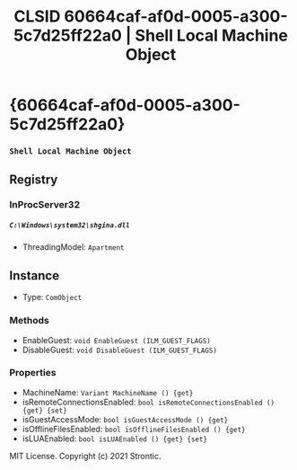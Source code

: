 ﻿---
title: "CLSID 60664caf-af0d-0005-a300-5c7d25ff22a0 | Shell Local Machine Object"
excerpt: What is COM-Object CLSID 60664caf-af0d-0005-a300-5c7d25ff22a0?
---

# {60664caf-af0d-0005-a300-5c7d25ff22a0}

### `Shell Local Machine Object`

## Registry


### InProcServer32

##### `C:\Windows\system32\shgina.dll`
* ThreadingModel: `Apartment`

## Instance

* Type: `ComObject`

### Methods

* EnableGuest: `void EnableGuest (ILM_GUEST_FLAGS)`
* DisableGuest: `void DisableGuest (ILM_GUEST_FLAGS)`

### Properties

* MachineName: `Variant MachineName () {get} `
* isRemoteConnectionsEnabled: `bool isRemoteConnectionsEnabled () {get} {set} `
* isGuestAccessMode: `bool isGuestAccessMode () {get} `
* isOfflineFilesEnabled: `bool isOfflineFilesEnabled () {get} `
* isLUAEnabled: `bool isLUAEnabled () {get} {set} `

MIT License. Copyright (c) 2021 Strontic.


